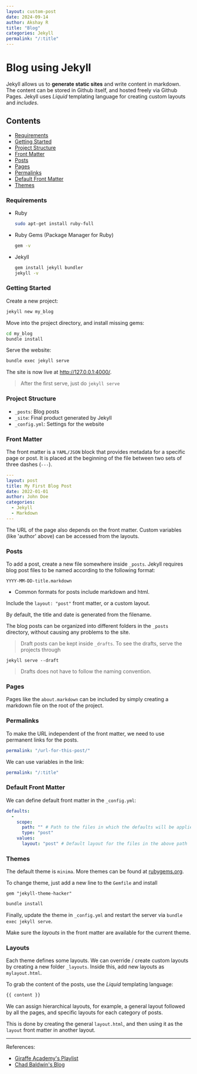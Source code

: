 ```yaml
---
layout: custom-post
date: 2024-09-14
author: Akshay R
title: "Blog" 
categories: Jekyll
permalink: "/:title"
---
```


# Blog using Jekyll 

Jekyll allows us to **generate static sites** and write content in markdown.
The content can be stored in Github itself, and hosted freely via Github Pages.
Jekyll uses *Liquid* templating language for creating custom layouts and *includes*.

## Contents

- [Requirements](#requirements)
- [Getting Started](#getting-started)
- [Project Structure](#project-structure)
- [Front Matter](#front-matter)
- [Posts](#posts)
- [Pages](#pages)
- [Permalinks](#permalinks)
- [Default Front Matter](#default-front-matter)
- [Themes](#themes)

### Requirements
- Ruby 
  ```bash
  sudo apt-get install ruby-full
  ```
- Ruby Gems (Package Manager for Ruby) 
  ```bash
  gem -v
  ````
- Jekyll 
  ```bash
  gem install jekyll bundler
  jekyll -v
  ```

### Getting Started

Create a new project:
```bash
jekyll new my_blog
```
Move into the project directory, and install missing gems:
```bash
cd my_blog
bundle install
```
Serve the website:
```bash
bundle exec jekyll serve
```
The site is now live at http://127.0.0.1:4000/. 
> After the first serve, just do `jekyll serve`

### Project Structure

- `_posts`: Blog posts
- `_site`: Final product generated by Jekyll
- `_config.yml`: Settings for the website

### Front Matter

The front matter is a `YAML/JSON` block that provides metadata for a specific page or post.
It is placed at the beginning of the file between two sets of three dashes (`---`). 
```yaml
---
layout: post
title: My First Blog Post
date: 2022-01-01
author: John Doe 
categories:
  - Jekyll
  - Markdown
---
```
The URL of the page also depends on the front matter.
Custom variables (like 'author' above) can be accessed from the layouts.

### Posts

To add a post, create a new file somewhere inside `_posts`.
Jekyll requires blog post files to be named according to the following format:

`YYYY-MM-DD-title.markdown`

- Common formats for posts include markdown and html.

Include the `layout: "post"` front matter, or a custom layout.

By default, the title and date is generated from the filename.

The blog posts can be organized into different folders in the `_posts` directory, without causing any problems to the site.

> Draft posts can be kept inside `_drafts`.
> To see the drafts, serve the projects through
  ```
  jekyll serve --draft
  ```
> Drafts does not have to follow the naming convention.

### Pages

Pages like the `about.markdown` can be included by simply creating a markdown file on the root of the project.

### Permalinks

To make the URL independent of the front matter, we need to use permanent links for the posts.
```yml
permalink: "/url-for-this-post/"
```
We can use variables in the link:
```yml
permalink: "/:title"
```

### Default Front Matter

We can define default front matter in the `_config.yml`:

```yml
defaults:
  - 
    scope:
      path: "" # Path to the files in which the defaults will be applied
      type: "post"
    values:
      layout: "post" # Default layout for the files in the above path
```

### Themes

The default theme is `minima`. More themes can be found at [rubygems.org](https://rubygems.org).

To change theme, just add a new line to the `Gemfile` and install
```Gemfile
gem "jekyll-theme-hacker"
```
```bash
bundle install
```
Finally, update the theme in `_config.yml` and restart the server via `bundle exec jekyll serve`.

Make sure the *layouts* in the front matter are available for the current theme.

### Layouts

Each theme defines some layouts. 
We can override / create custom layouts by creating a new folder `_layouts`.
Inside this, add new layouts as `mylayout.html`.

To grab the content of the posts, use the *Liquid* templating language:
```html
{{ content }}
```
We can assign hierarchical layouts, for example, a general layout followed by all the pages, and specific layouts for each category of posts.

This is done by creating the general `layout.html`, and then using it as the `layout` front matter in another layout. 

---
References: 
- [Giraffe Academy's Playlist](https://youtube.com/playlist?list=PLLAZ4kZ9dFpOPV5C5Ay0pHaa0RJFhcmcB&si=d5X-u4ORJgHZ558h)
- [Chad Baldwin's Blog](https://chadbaldwin.net/2021/03/14/how-to-build-a-sql-blog.html)